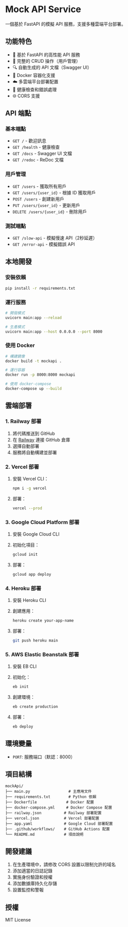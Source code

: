 # Mock API Service

一個基於 FastAPI 的模擬 API 服務，支援多種雲端平台部署。

## 功能特色

- 🚀 基於 FastAPI 的高性能 API 服務
- 📝 完整的 CRUD 操作（用戶管理）
- 🔍 自動生成的 API 文檔（Swagger UI）
- 🐳 Docker 容器化支援
- ☁️ 多雲端平台部署配置
- 🔄 健康檢查和錯誤處理
- 🌐 CORS 支援

## API 端點

### 基本端點
- `GET /` - 歡迎訊息
- `GET /health` - 健康檢查
- `GET /docs` - Swagger UI 文檔
- `GET /redoc` - ReDoc 文檔

### 用戶管理
- `GET /users` - 獲取所有用戶
- `GET /users/{user_id}` - 根據 ID 獲取用戶
- `POST /users` - 創建新用戶
- `PUT /users/{user_id}` - 更新用戶
- `DELETE /users/{user_id}` - 刪除用戶

### 測試端點
- `GET /slow-api` - 模擬慢速 API（2秒延遲）
- `GET /error-api` - 模擬錯誤 API

## 本地開發

### 安裝依賴

```bash
pip install -r requirements.txt
```

### 運行服務

```bash
# 開發模式
uvicorn main:app --reload

# 生產模式
uvicorn main:app --host 0.0.0.0 --port 8000
```

### 使用 Docker

```bash
# 構建鏡像
docker build -t mockapi .

# 運行容器
docker run -p 8000:8000 mockapi

# 使用 docker-compose
docker-compose up --build
```

## 雲端部署

### 1. Railway 部署

1. 將代碼推送到 GitHub
2. 在 [Railway](https://railway.app) 連接 GitHub 倉庫
3. 選擇自動部署
4. 服務將自動構建並部署

### 2. Vercel 部署

1. 安裝 Vercel CLI：
   ```bash
   npm i -g vercel
   ```

2. 部署：
   ```bash
   vercel --prod
   ```

### 3. Google Cloud Platform 部署

1. 安裝 Google Cloud CLI
2. 初始化項目：
   ```bash
   gcloud init
   ```

3. 部署：
   ```bash
   gcloud app deploy
   ```

### 4. Heroku 部署

1. 安裝 Heroku CLI
2. 創建應用：
   ```bash
   heroku create your-app-name
   ```

3. 部署：
   ```bash
   git push heroku main
   ```

### 5. AWS Elastic Beanstalk 部署

1. 安裝 EB CLI
2. 初始化：
   ```bash
   eb init
   ```

3. 創建環境：
   ```bash
   eb create production
   ```

4. 部署：
   ```bash
   eb deploy
   ```

## 環境變量

- `PORT`: 服務端口（默認：8000）

## 項目結構

```
mockApi/
├── main.py                 # 主應用文件
├── requirements.txt        # Python 依賴
├── Dockerfile             # Docker 配置
├── docker-compose.yml     # Docker Compose 配置
├── railway.json          # Railway 部署配置
├── vercel.json           # Vercel 部署配置
├── app.yaml              # Google Cloud 部署配置
├── .github/workflows/    # GitHub Actions 配置
└── README.md             # 項目說明
```

## 開發建議

1. 在生產環境中，請修改 CORS 設置以限制允許的域名
2. 添加適當的日誌記錄
3. 實施身份驗證和授權
4. 添加數據庫持久化存儲
5. 設置監控和警報

## 授權

MIT License
